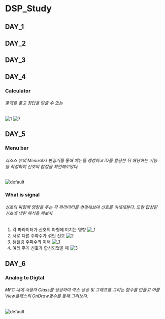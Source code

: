 # DSP_Study

## DAY_1

## DAY_2

## DAY_3

## DAY_4
### Calculator
###### 문제를 풀고 정답을 맞출 수 있는 
![1](https://user-images.githubusercontent.com/26676087/47060593-36c1a880-d209-11e8-817c-9e5aee28c203.PNG)
![7](https://user-images.githubusercontent.com/26676087/47060617-49d47880-d209-11e8-9bc5-134f58419334.PNG)

## DAY_5
### Menu bar
###### 리소스 뷰의 Menu에서 편집기를 통해 메뉴를 생성하고 ID를 할당한 뒤 해당하는 기능을 작성하여 신호의 합성을 확인해보았다.
![default](https://user-images.githubusercontent.com/26676087/47059856-104e3e00-d206-11e8-862d-52c8387c7f09.PNG)
### What is signal
###### 신호의 파형에 영향을 주는 각 파라미터를 변경해보며 신호를 이해해본다. 또한 합성된 신호에 대한 해석을 해보자.
1. 각 파라미터가 신호의 파형에 미치는 영향
![_1](https://user-images.githubusercontent.com/26676087/47060182-8acb8d80-d207-11e8-828b-d9d390f1dc2f.PNG)
2. 서로 다른 주파수가 섞인 신호
![_2_](https://user-images.githubusercontent.com/26676087/47060076-07aa3780-d207-11e8-93d6-d3229e432fe0.PNG)
3. 샘플링 주파수의 이해
![_1](https://user-images.githubusercontent.com/26676087/47060296-0f1e1080-d208-11e8-94dc-9694f67a7254.PNG)
4. 여러 주기 신호가 합성되었을 때
![_3_](https://user-images.githubusercontent.com/26676087/47060078-0973fb00-d207-11e8-8398-3cad2ed95c79.PNG)

## DAY_6
### Analog to Digtal
###### MFC 내에 사용자 Class를 생성하여 박스 생성 및 그래프를 그리는 함수를 만들고 이를 View클래스의 OnDraw함수를 통해 그려보자.
![default](https://user-images.githubusercontent.com/26676087/47059725-8900ca80-d205-11e8-8d52-42b9b76f4562.PNG)

